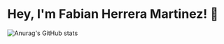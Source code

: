 ### <h1 style="text-align= center;"> Hey, I'm Fabian Herrera Martinez! 👋 </h1>
![Anurag's GitHub stats](https://github-readme-stats.vercel.app/api?username=fabianhmzz&show_icons=true&theme=radical)
<!--
**FabianHMzz/FabianHMzz** is a ✨ _special_ ✨ repository because its `README.md` (this file) appears on your GitHub profile.

Here are some ideas to get you started:

- 🔭 I’m currently working on ...
- 🌱 I’m currently learning ...
- 👯 I’m looking to collaborate on ...
- 🤔 I’m looking for help with ...
- 💬 Ask me about ...
- 📫 How to reach me: ...
- 😄 Pronouns: ...
- ⚡ Fun fact: ...
-->
